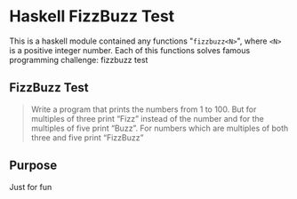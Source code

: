 # Haskell FizzBuzz Test

This is a haskell module contained any functions "`fizzbuzz<N>`", where `<N>` is a positive integer number. Each of this functions solves famous programming challenge: fizzbuzz test

## FizzBuzz Test

> Write a program that prints the numbers from 1 to 100. But for multiples of three print “Fizz” instead of the number and for the multiples of five print “Buzz”. For numbers which are multiples of both three and five print “FizzBuzz”

## Purpose

Just for fun
